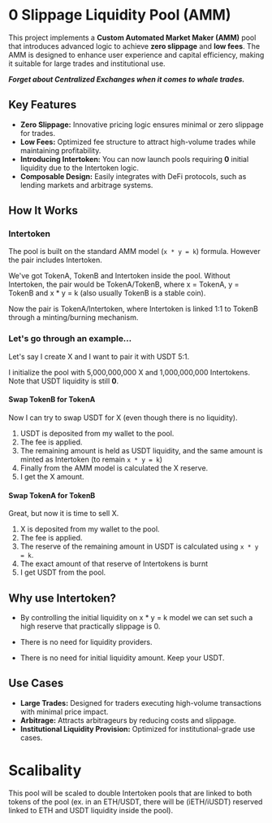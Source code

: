 # 0 Slippage Liquidity Pool (AMM)

This project implements a **Custom Automated Market Maker (AMM)** pool that introduces advanced logic to achieve **zero slippage** and **low fees**. The AMM is designed to enhance user experience and capital efficiency, making it suitable for large trades and institutional use.

***Forget about Centralized Exchanges when it comes to whale trades.***

## Key Features
- **Zero Slippage:** Innovative pricing logic ensures minimal or zero slippage for trades.
- **Low Fees:** Optimized fee structure to attract high-volume trades while maintaining profitability.
- **Introducing Intertoken:** You can now launch pools requiring **0** initial liquidity due to the Intertoken logic.
- **Composable Design:** Easily integrates with DeFi protocols, such as lending markets and arbitrage systems.

## How It Works

### Intertoken
The pool is built on the standard AMM model (`x * y = k`) formula. However the pair includes Intertoken.

We've got TokenA, TokenB and Intertoken inside the pool. Without Intertoken, the pair would be TokenA/TokenB, where x = TokenA, y = TokenB and x * y = k (also usually TokenB is a stable coin).

Now the pair is TokenA/Intertoken, where Intertoken is linked 1:1 to TokenB through a minting/burning mechanism.

### Let's go through an example...
Let's say I create X and I want to pair it with USDT 5:1.

I initialize the pool with 5,000,000,000 X and 1,000,000,000 Intertokens. Note that USDT liquidity is still **0**.

#### Swap TokenB for TokenA
Now I can try to swap USDT for X (even though there is no liquidity).

1. USDT is deposited from my wallet to the pool.
2. The fee is applied.
3. The remaining amount is held as USDT liquidity, and the same amount is minted as Intertoken (to remain `x * y = k`)
4. Finally from the AMM model is calculated the X reserve.
5. I get the X amount.

#### Swap TokenA for TokenB
Great, but now it is time to sell X.

1. X is deposited from my wallet to the pool.
2. The fee is applied.
3. The reserve of the remaining amount in USDT is calculated using `x * y = k`.
4. The exact amount of that reserve of Intertokens is burnt
5. I get USDT from the pool.

## Why use Intertoken?
* By controlling the initial liquidity on x * y = k model we can set such a high reserve that practically slippage is 0.

* There is no need for liquidity providers.

* There is no need for initial liquidity amount. Keep your USDT.

## Use Cases
- **Large Trades:** Designed for traders executing high-volume transactions with minimal price impact.
- **Arbitrage:** Attracts arbitrageurs by reducing costs and slippage.
- **Institutional Liquidity Provision:** Optimized for institutional-grade use cases.


# Scalibality
This pool will be scaled to double Intertoken pools that are linked to both tokens of the pool (ex. in an ETH/USDT, there will be (iETH/iUSDT) reserved linked to ETH and USDT liquidity inside the pool).